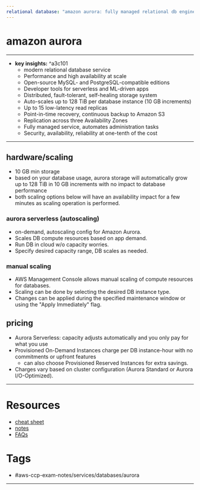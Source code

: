 ```yaml
---
relational database: "amazon aurora: fully managed relational db engine for mySQL and postgres"
---
```


# amazon aurora
---
- **key insights:**  ^a3c101
	- modern relational database service
	- Performance and high availability at scale
	- Open-source MySQL- and PostgreSQL-compatible editions
	- Developer tools for serverless and ML-driven apps
	- Distributed, fault-tolerant, self-healing storage system
	- Auto-scales up to 128 TiB per database instance (10 GB increments)
	- Up to 15 low-latency read replicas
	- Point-in-time recovery, continuous backup to Amazon S3
	- Replication across three Availability Zones
	- Fully managed service, automates administration tasks
	- Security, availability, reliability at one-tenth of the cost
--- 
## hardware/scaling 
- 10 GB min storage 
- based on your database usage, aurora storage will automatically grow up to 128 TiB in 10 GB increments with no impact to database performance
- both scaling options below will have an availability impact for a few minutes as scaling operation is performed.
### aurora serverless (autoscaling)
- on-demand, autoscaling config for Amazon Aurora. 
- Scales DB compute resources based on app demand. 
- Run DB in cloud w/o capacity worries. 
- Specify desired capacity range, DB scales as needed.
### manual scaling
- AWS Management Console allows manual scaling of compute resources for databases.
- Scaling can be done by selecting the desired DB instance type.
- Changes can be applied during the specified maintenance window or using the "Apply Immediately" flag.
## pricing 
- Aurora Serverless: capacity adjusts automatically and you only pay for what you use
- Provisioned On-Demand Instances charge per DB instance-hour with no commitments or upfront features
	- can also choose Provisioned Reserved Instances for extra savings.
- Charges vary based on cluster configuration (Aurora Standard or Aurora I/O-Optimized).
--- 
# Resources
- [cheat sheet](https://tutorialsdojo.com/amazon-aurora/)
- [notes](https://github.com/kananinirav/AWS-Certified-Cloud-Practitioner-Notes/blob/master/sections/databases.md#amazon-aurora) 
- [FAQs](https://aws.amazon.com/rds/aurora/faqs/)
# Tags
- #aws-ccp-exam-notes/services/databases/aurora  
---


	

